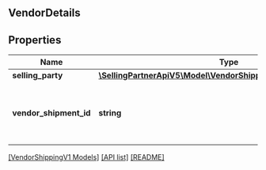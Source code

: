 ## VendorDetails

## Properties

Name | Type | Description | Notes
------------ | ------------- | ------------- | -------------
**selling_party** | [**\SellingPartnerApiV5\Model\VendorShippingV1\PartyIdentification**](PartyIdentification.md) |  | [optional]
**vendor_shipment_id** | **string** | Unique vendor shipment id which is not used in last 365 days | [optional]

[[VendorShippingV1 Models]](../) [[API list]](../../Api) [[README]](../../../README.md)
